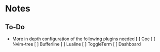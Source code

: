 # Notes
## To-Do
* More in depth configuration of the following plugins needed
    [ ] Coc
    [ ] Nvim-tree
    [ ] Bufferline
    [ ] Lualine
    [ ] ToggleTerm
    [ ] Dashboard

